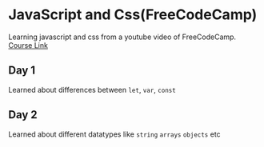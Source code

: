 # JavaScript and Css(FreeCodeCamp)
Learning javascript and css from a youtube video of FreeCodeCamp.  
[Course Link](https://www.youtube.com/watch?v=zJSY8tbf_ys&t=4442s) 

## Day 1
Learned about differences between `let`, `var`, `const` 

## Day 2
Learned about different datatypes  like `string` `arrays` `objects` etc



